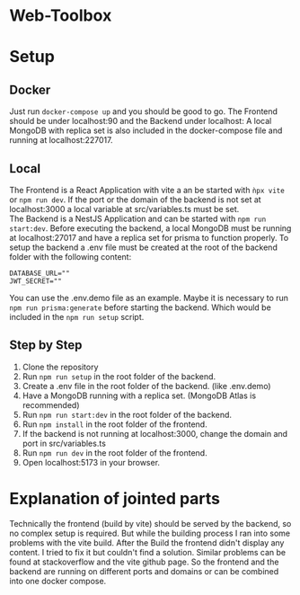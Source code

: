 # Web-Toolbox
# Setup
## Docker
Just run `docker-compose up` and you should be good to go.
The Frontend should be under localhost:90 and the Backend under localhost:
A local MongoDB with replica set is also included in the docker-compose file and running at localhost:227017.
## Local
The Frontend is a React Application with vite a an be started with `ǹpx vite` or `npm run dev`. If the port or the domain of the backend is not set at localhost:3000 a local variable at src/variables.ts must be set.
<br>
The Backend is a NestJS Application and can be started with `npm run start:dev`. 
Before executing the backend, a local MongoDB must be running at localhost:27017 and have a replica set for prisma to function properly.
To setup the backend a .env file must be created at the root of the backend folder with the following content:
```
DATABASE_URL=""
JWT_SECRET=""
```
You can use the .env.demo file as an example.
Maybe it is necessary to run `npm run prisma:generate` before starting the backend. Which would be included in the `npm run setup` script.
## Step by Step
1. Clone the repository
2. Run `npm run setup` in the root folder of the backend.
3. Create a .env file in the root folder of the backend. (like .env.demo)
4. Have a MongoDB running with a replica set. (MongoDB Atlas is recommended)
5. Run `npm run start:dev` in the root folder of the backend.
6. Run `npm install` in the root folder of the frontend.
7. If the backend is not running at localhost:3000, change the domain and port in src/variables.ts
8. Run `npm run dev` in the root folder of the frontend.
9. Open localhost:5173 in your browser.

# Explanation of jointed parts
Technically the frontend (build by vite) should be served by the backend, so no complex setup is required. 
But while the building process I ran into some problems with the vite build.
After the Build the frontend didn't display any content. I tried to fix it but couldn't find a solution.
Similar problems can be found at stackoverflow and the vite github page.
So the frontend and the backend are running on different ports and domains or can be combined into one docker compose.